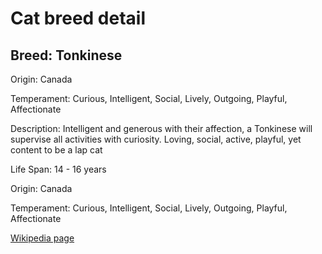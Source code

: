 
<!DOCTYPE html>
<html>
   <head>
        <title>Cat Detail</title>
        <link rel="stylesheet" href="/css/styles.css">
        <link rel="stylesheet" href="/css/cat-detail.css">
   </head>
    <body>
        <h1>Cat breed detail</h1>
        <h2>Breed: Tonkinese</h2>
        <p>Origin: Canada</p>
        <p>Temperament: Curious, Intelligent, Social, Lively, Outgoing, Playful, Affectionate</p>
        <p>Description: Intelligent and generous with their affection, a Tonkinese will supervise all activities with curiosity. Loving, social, active, playful, yet content to be a lap cat</p>
        <p>Life Span: 14 - 16 years</p>
        <p>Origin: Canada</p>
        <p>Temperament: Curious, Intelligent, Social, Lively, Outgoing, Playful, Affectionate</p>
        <p><a href=https://en.wikipedia.org/wiki/Tonkinese_(cat)>Wikipedia page</a></p>
<!--        <p><a href=undefined>Image</a></p>-->
     </body>
</html>
        
